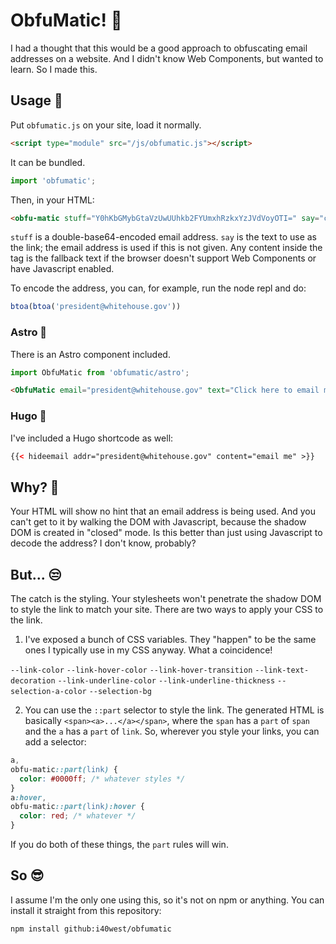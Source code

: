 # ObfuMatic! 🥸

I had a thought that this would be a good approach to obfuscating email
addresses on a website. And I didn't know Web Components, but wanted to
learn. So I made this.

## Usage 🚧

Put `obfumatic.js` on your site, load it normally.

```html
<script type="module" src="/js/obfumatic.js"></script>
```

It can be bundled.

```js
import 'obfumatic';
```

Then, in your HTML:

```html
<obfu-matic stuff="Y0hKbGMybGtaVzUwUUhkb2FYUmxhRzkxYzJVdVoyOTI=" say="contact me">Fallback text</obfu-matic>
```

`stuff` is a double-base64-encoded email address. `say` is the text to
use as the link; the email address is used if this is not given. Any
content inside the tag is the fallback text if the browser doesn't
support Web Components or have Javascript enabled.

To encode the address, you can, for example, run the node repl and do:

```js
btoa(btoa('president@whitehouse.gov'))
```

### Astro 🚀

There is an Astro component included.

```js
import ObfuMatic from 'obfumatic/astro';
```

```html
<ObfuMatic email="president@whitehouse.gov" text="Click here to email me" />
```

### Hugo 💪

I've included a Hugo shortcode as well:

```html
{{< hideemail addr="president@whitehouse.gov" content="email me" >}}
```

## Why? 🤔

Your HTML will show no hint that an email address is being used.
And you can't get to it by walking the DOM with Javascript, because
the shadow DOM is created in "closed" mode. Is this better than just
using Javascript to decode the address? I don't know, probably?

## But... 😒

The catch is the styling. Your stylesheets won't penetrate the shadow
DOM to style the link to match your site. There are two ways to apply
your CSS to the link.

1. I've exposed a bunch of CSS variables. They "happen" to be the same
ones I typically use in my CSS anyway. What a coincidence!

`--link-color`
`--link-hover-color`
`--link-hover-transition`
`--link-text-decoration`
`--link-underline-color`
`--link-underline-thickness`
`--selection-a-color`
`--selection-bg`

2. You can use the `::part` selector to style the link. The generated
HTML is basically `<span><a>...</a></span>`, where the `span` has a
`part` of `span` and the `a` has a `part` of `link`. So, wherever you
style your links, you can add a selector:

```css
a,
obfu-matic::part(link) {
  color: #0000ff; /* whatever styles */
}
a:hover,
obfu-matic::part(link):hover {
  color: red; /* whatever */
}
```

If you do both of these things, the `part` rules will win.

## So 😎

I assume I'm the only one using this, so it's not on npm or anything.
You can install it straight from this repository:

```bash
npm install github:i40west/obfumatic
```
